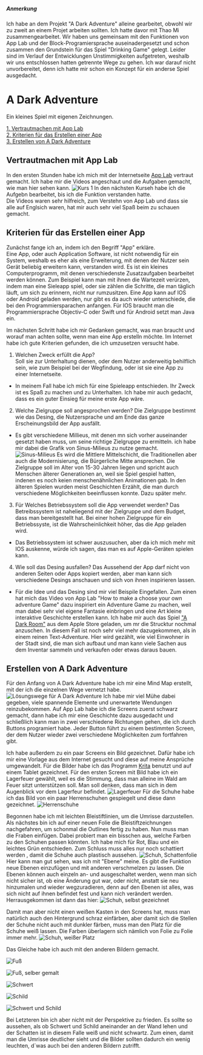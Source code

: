 ##### Anmerkung
Ich habe an dem Projekt "A Dark Adventure" alleine gearbeitet, obwohl wir zu zweit an einem Projet arbeiten sollten. Ich hatte davor mit Thao Mi zusammengearbeitet. Wir haben uns gemeinsam mit den Funktionen von App Lab und der Block-Programiersprache auseinadergesetzt und schon zusammen den Grundstein für das Spiel "Drinking Game" gelegt. Leider sind im Verlauf der Entwicklungen Unstimmigkeiten aufgetreten, weshalb wir uns entschlossen hatten getrennte Wege zu gehen. Ich war darauf nicht unvorbereitet, denn ich hatte mir schon ein Konzept für ein anderse Spiel ausgedacht.


# A Dark Adventure
Ein kleines Spiel mit eigenen Zeichnungen.

[1. Vertrautmachen mit App Lab](https://github.com/AnjaFietsch/A-Dark-Adventure#vertrautmachen-mit-app-lab)  
[2. Kriterien für das Erstellen einer App ](https://github.com/AnjaFietsch/A-Dark-Adventure#kriterien-für-das-erstellen-einer-app)  
[3. Erstellen von A Dark Adventure](https://github.com/AnjaFietsch/A-Dark-Adventure#erstellen-von-a-dark-adventure)  

## Vertrautmachen mit App Lab
In den ersten Stunden habe ich mich mit der Internetseite [App Lab](https://code.org/educate/applab) vertraut gemacht. Ich habe mir die Videos angeschaut und die Aufgaben gemacht, wie man hier sehen kann. ![Kurs 1](https://code.org/v2/hoc/certificate/ewogICJuYW1lIjogIkFuamEiLAogICJjb3Vyc2UiOiAiY291cnNlMSIsCiAgImNvdXJzZV90aXRsZSI6ICJLdXJzIDEiCn0=.jpg)
In den nächsten Kurseh habe ich die Aufgebn  bearbeitet, bis ich die Funktion verstanden hatte.   
Die Videos waren sehr hilfreich, zum Verstehn von App Lab und dass sie alle auf Englsich waren, hat mir auch sehr viel Spaß beim zu schauen gemacht.

## Kriterien für das Erstellen einer App 

Zunächst fange ich an, indem ich den Begriff "App" erkläre.  
Eine App, oder auch Application Software, ist nicht notwendig für ein System, weshalb es eher als eine Erweiterung, mit denen der Nutzer sein Gerät beliebig erweitern kann, verstanden wird. Es ist ein kleines Computerprogramm, mit denen verschiedenste Zusatzaufgaben bearbeitet werden können. Zum Beispiel kann man mit ihnen die Wartezeit verürzen, indem man eine Sieleapp spiel, oder sie zählen die Schritte, die man täglich läuft, um sich zu erinnern, nicht nur rumzusitzen. 
Eine App kann auf IOS oder Android geladen werden, nur gibt es da auch wieder unterschiede, die bei den Programmiersparachen anfangen. Für IOS braucht man die Programmiersprache Objectiv-C oder Swift und für Android setzt man Java ein.   

Im nächsten Schritt habe ich mir Gedanken gemacht, was man braucht und worauf man achten sollte, wenn man eine App erstelln möchte. Im Internet habe ich gute Kriterien gefunden, die ich umzusetzen versucht habe.  

1. Welchen Zweck erfüllt die App?  
  Soll sie zur Unterhaltung dienen, oder dem Nutzer anderweitig behilflich sein, wie zum Beispiel bei der Wegfindung, oder ist sie eine   App zu einer Internetseite.  
  - In meinem Fall habe ich mich für eine Spieleapp entschieden. Ihr Zweck ist es Spaß zu machen und zu Unterhalten. Ich habe mir auch gedacht, dass es ein guter Einsieg für meine erste App wäre.
  
2. Welche Zielgruppe soll angesprochen werden?
  Die Zielgruppe bestimmt wie das Desing, die Nutzersprache und am Ende das ganze Erscheinungsbild der App ausfällt.  
  - Es gibt verschiedene Millieus, mit denen mn sich vorher auseinander gesetzt haben muss, um seine richtige Zielgruppe zu ermitteln. ich habe mir dabei die Grafik von Sinus-Milieus zu nutze gemacht. ![Sinus-Milieus](http://www.sinus-institut.de/fileadmin/user_data/sinus-institut/Bilder/sinus-mileus-2015/2016-02-08_Website-Abbildungen_Die_Sinus-Milieus_in_Deutschland_2016.png)  Es wird die Mittlere Mittelschicht, die Traditionellen aber auch die Modernisierung, die Bürgerliche Mitte ansprechen. Die Zielgruppe soll im Alter von 15-30 Jahren liegen und spricht auch Menschen älterer Generationen an, weil sie Spiel gespiel hatten, indenen es noch keien menschenähnlichen Animationen gab. In den älteren Spielen wurden meist Geschichten Erzählt, die man durch verschiedene Möglichkeiten beeinflussen konnte. Dazu später mehr.
  
3. Für Welches Betriebssystem soll die App verwendet werden?
  Das Betreibssystem ist naheliegend mit der Zielgruppe und dem Budget, dass man bereitgestellt hat. Bei einer hohen Zielgruppe für ein   Betriebssyste, ist die Wahrscheinlichkeit höher, das die App geladen wird.
  - Das Betriebssystem ist schwer auszusuchen, aber da ich mich mehr mit IOS auskenne, würde ich sagen, das man es auf Apple-Geräten spielen kann.
  
4. Wie soll das Desing ausfallen?
  Das Aussehend der App darf nicht von anderen Seiten oder Apps kopiert werden, aber man kann sich verschiedene Desings anschauen und sich von ihnen inspirieren lassen.
  - Für die Idee und das Desing sind mir viel Beispile Eingefallen. Zum einen hat mich das Video von App Lab "How to make a choose your own adventure Game" dazu inspiriert ein Adventure Game zu machen, weil man dabei sehr viel eigene Fantasie einbringen und eine Art kleine interaktive Geschichte erstellen kann. Ich habe mir auch das Spiel ["A Dark Room"](http://adarkroom.doublespeakgames.com/mobileWarning.html) aus dem Apple Store geladen, um mr die Strucktur nochmal anzuschen. In diesem Fall ist noch sehr viel mehr dazugekommen, als in einem reinen Text-Adventure. Hier wird gezählt, wie viel Einwohner in der Stadt sind, die man sich aufbaut und man kann viele Sachen aus dem Inventar sammeln und verkaufen oder etwas daraus bauen. 
  
## Erstellen von A Dark Adventure

Für den Anfang von A Dark Adventure habe ich mir eine Mind Map erstellt, mit der ich die einzelnen Wege vernetzt habe. 
![Lösungswege für A Dark Adventure](https://github.com/AnjaFietsch/A-Dark-Adventure/blob/master/IMG_0862%5B1%5D.PNG) Ich habe mir viel Mühe dabei gegeben, viele spannende Elemente und unerwartete Wendungen reinzubekommen. Auf App Lab habe ich die Screens zuerst schwarz gemacht, dann habe ich mir eine Geschichte dazu ausgedacht und schließlich kann man in zwei verschiedene Richtungen gehen, die ich durch Buttons programiert habe. Jeder Button führt zu einem bestimmten Screen, der dem Nutzer wieder zwei verschiedene Möglichkeiten zum fortfahren gibt.

Ich habe außerdem zu ein paar Screens ein Bild gezeichnet. Dafür habe ich mir eine Vorlage aus dem Internet gesucht und diese auf meine Ansprüche umgewandelt. Für die Bilder habe ich das Programm [Krita](https://krita.org/en/) benutzt und auf einem Tablet gezeichnet. Für den ersten Screen mit Bild habe ich ein Lagerfeuer gewählt, weil es die Stimmung, dass man alleine im Wald am Feuer sitzt unterstützen soll. Man soll denken, dass man sich in dem Augenblick vor dem Lagerfeur befindet. ![Lagerfeuer](https://github.com/AnjaFietsch/A-Dark-Adventure/blob/master/Feuer.jpeg)
Für die Schuhe habe ich das Bild von ein paar Herrenschuhen gespiegelt und diese dann gezeichnet.
![Herrenschuhe](https://github.com/AnjaFietsch/A-Dark-Adventure/blob/master/JRCL5694%5B1%5D.jpg?raw=true)

Begonnen habe ich mit leichten Bleistiftlinien, um die Umrisse darzustellen. Als nächstes bin ich auf einer neuen Folie die Bleistiftzeichnungen nachgefahren, um schonmal die Outlines fertig zu haben. Nun muss man die Fraben einfügen. Dabei probiert man ein bisschen aus, welche Farben zu den Schuhen passen könnten. Ich habe mich für Rot, Blau und ein leichtes Grün entschieden. Zum Schluss muss alles nur noch schattiert werden , damit die Schuhe auch plastisch aussehen. ![Schuh, Schattenfolie](https://github.com/AnjaFietsch/A-Dark-Adventure/blob/master/IMG_2213%5B1%5D.JPG?raw=true)
Hier kann man gut sehen, was ich mit "Ebene" meine. Es gibt die Funktion neue Ebenen einzufügen und mit anderen verschmelzen zu lassen. Die Ebenen können auch einzeln an- und ausgeschaltet werden, wenn man sich nicht sicher ist, ob eine Änderung gut war, oder nicht, anstatt sie neu hinzumalen und wieder wegzuradieren, denn auf den Ebenen ist alles, was sich nicht auf ihnen befindet fest und kann nich verändert werden. Herrausgekommen ist dann das hier: ![Schuh, selbst gezeichnet](https://github.com/AnjaFietsch/A-Dark-Adventure/blob/master/IMG_2214%5B1%5D.JPG?raw=true)

Damit man aber nicht einen weißen Kasten in den Screens hat, muss man natürlich auch den Hintergrund schraz einfärben, aber damit sich die Stellen der Schuhe nicht auch mit dunkler färben, muss man den Platz für die Schuhe weiß lassen. Die Farben überlagern sich nämlich von Folie zu Folie immer mehr. ![Schuh, weißer Platz](https://github.com/AnjaFietsch/A-Dark-Adventure/blob/master/IMG_2216%5B1%5D.JPG?raw=true)

Das Gleiche habe ich auch mit den anderen Bildern gemacht.

![Fuß](https://github.com/AnjaFietsch/A-Dark-Adventure/blob/master/IMG_2206%5B1%5D.PNG?raw=true)

![Fuß, selber gemalt](https://github.com/AnjaFietsch/A-Dark-Adventure/blob/master/IMG_2219%5B1%5D.JPG?raw=true)

![Schwert](https://github.com/AnjaFietsch/A-Dark-Adventure/blob/master/IMG_2222%5B1%5D.PNG?raw=true)

![Schild](https://github.com/AnjaFietsch/A-Dark-Adventure/blob/master/IMG_2223%5B1%5D.PNG?raw=true)

![Schwert und Schild](https://github.com/AnjaFietsch/A-Dark-Adventure/blob/master/Schwet%20und%20Schild%20Game.jpeg?raw=true)

Bei Letzteren bin ich aber nicht mit der Perspektive zu frieden. Es sollte so aussehen, als ob Schwert und Schild aneinander an der Wand lehen und der Schatten ist in diesem Falle weiß und nicht schwartz. Zum einen, damit man die Umrisse deutlicher sieht und die Bilder sollten dadurch ein wenig leuchten, d´was auch bei den anderen Bildern zutrifft.
